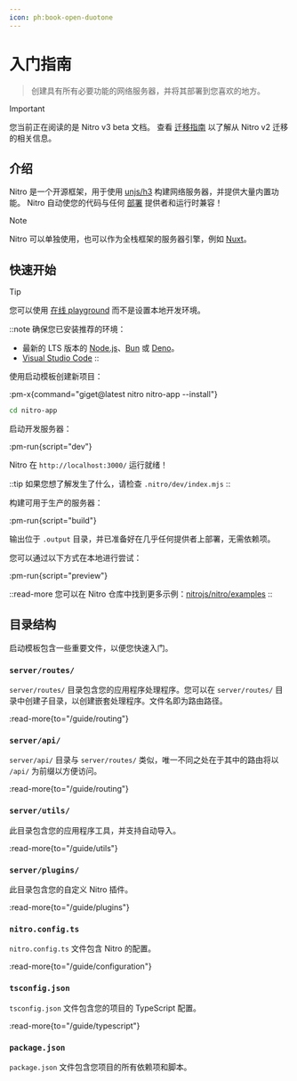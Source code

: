 ```yaml
---
icon: ph:book-open-duotone
---
```


# 入门指南

> 创建具有所有必要功能的网络服务器，并将其部署到您喜欢的地方。

> [!IMPORTANT]
> 您当前正在阅读的是 Nitro v3 beta 文档。
> 查看 [迁移指南](/guide/migration) 以了解从 Nitro v2 迁移的相关信息。

## 介绍

Nitro 是一个开源框架，用于使用 [unjs/h3](https://h3.unjs.io) 构建网络服务器，并提供大量内置功能。
Nitro 自动使您的代码与任何 [部署](/deploy) 提供者和运行时兼容！

> [!NOTE]
> Nitro 可以单独使用，也可以作为全栈框架的服务器引擎，例如 [Nuxt](https://nuxt.com)。

## 快速开始

> [!TIP]
> 您可以使用 [在线 playground](https://stackblitz.com/github/nitrojs/nitro/tree/main/examples/hello-world) 而不是设置本地开发环境。

::note
确保您已安装推荐的环境：

- 最新的 LTS 版本的 [Node.js](https://nodejs.org/en)、[Bun](https://bun.sh/) 或 [Deno](https://deno.com/)。
- [Visual Studio Code](https://code.visualstudio.com/)
::

使用启动模板创建新项目：

:pm-x{command="giget@latest nitro nitro-app --install"}

```sh
cd nitro-app
```

启动开发服务器：

:pm-run{script="dev"}

Nitro 在 `http://localhost:3000/` 运行就绪！

::tip
如果您想了解发生了什么，请检查 `.nitro/dev/index.mjs`
::

构建可用于生产的服务器：

:pm-run{script="build"}

输出位于 `.output` 目录，并已准备好在几乎任何提供者上部署，无需依赖项。

您可以通过以下方式在本地进行尝试：

:pm-run{script="preview"}

::read-more
您可以在 Nitro 仓库中找到更多示例：[nitrojs/nitro/examples](https://github.com/nitrojs/nitro/tree/main/examples)
::

## 目录结构

启动模板包含一些重要文件，以便您快速入门。

### `server/routes/`

`server/routes/` 目录包含您的应用程序处理程序。您可以在 `server/routes/` 目录中创建子目录，以创建嵌套处理程序。文件名即为路由路径。

:read-more{to="/guide/routing"}

### `server/api/`

`server/api/` 目录与 `server/routes/` 类似，唯一不同之处在于其中的路由将以 `/api/` 为前缀以方便访问。

:read-more{to="/guide/routing"}

### `server/utils/`

此目录包含您的应用程序工具，并支持自动导入。

:read-more{to="/guide/utils"}

### `server/plugins/`

此目录包含您的自定义 Nitro 插件。

:read-more{to="/guide/plugins"}

### `nitro.config.ts`

`nitro.config.ts` 文件包含 Nitro 的配置。

:read-more{to="/guide/configuration"}

### `tsconfig.json`

`tsconfig.json` 文件包含您的项目的 TypeScript 配置。

:read-more{to="/guide/typescript"}

### `package.json`

`package.json` 文件包含您项目的所有依赖项和脚本。